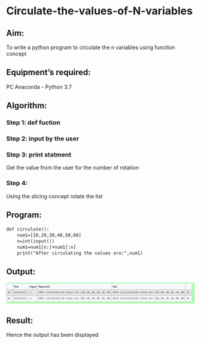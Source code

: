 # Circulate-the-values-of-N-variables
## Aim:
To write a python program to circulate the n variables using function concept
## Equipment’s required:
PC
Anaconda - Python 3.7
## Algorithm: 
### Step 1: def fuction 
### Step 2: input by the user 
### Step 3: print statment 
Get the value from the user for the number of rotation
### Step 4: 
Using the slicing concept rotate the list
## Program:
~~~
def circulate(): 
    num1=[10,20,30,40,50,60]
    n=int(input())
    num1=num1[n:]+num1[:n]
    print("After circulating the values are:",num1)
~~~

## Output:
![github logo](shankar.png)

## Result:
Hence the output has been displayed 
